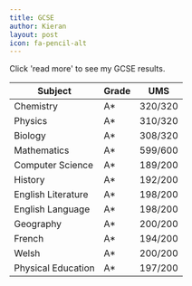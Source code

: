 ```yaml
---
title: GCSE
author: Kieran
layout: post
icon: fa-pencil-alt
---
```


Click 'read more' to see my GCSE results.



<div class="table-wrapper">
  <table>
    <thead>
      <tr>
        <th>Subject</th>
        <th>Grade</th>
        <th>UMS</th>
      </tr>
    </thead>
    <tbody>
      <tr>
        <td>Chemistry</td>
        <td>A*</td>
        <td>320/320</td>
      </tr>
      <tr>
        <td>Physics</td>
        <td>A*</td>
        <td>310/320</td>
      </tr>
	  <tr>
        <td>Biology</td>
        <td>A*</td>
        <td>308/320</td>
      </tr>
      <tr>
        <td>Mathematics</td>
        <td>A*</td>
        <td>599/600</td>
      </tr>
      <tr>
        <td>Computer Science</td>
        <td>A*</td>
        <td>189/200</td>
      </tr>
	  <tr>
        <td>History</td>
        <td>A*</td>
        <td>192/200</td>
      </tr>
	  <tr>
        <td>English Literature</td>
        <td>A*</td>
        <td>198/200</td>
      </tr>
	  <tr>
        <td>English Language</td>
        <td>A*</td>
        <td>198/200</td>
      </tr>
	  <tr>
        <td>Geography</td>
        <td>A*</td>
        <td>200/200</td>
      </tr>
	  <tr>
        <td>French</td>
        <td>A*</td>
        <td>194/200</td>
      </tr>
	  <tr>
        <td>Welsh</td>
        <td>A*</td>
        <td>200/200</td>
      </tr>
	  <tr>
        <td>Physical Education</td>
        <td>A*</td>
        <td>197/200</td>
      </tr>
    </tbody>
  </table>
</div>
